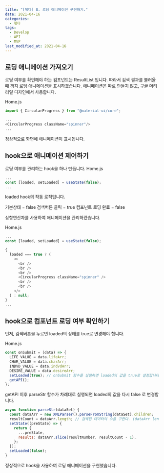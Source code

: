 ```yaml
---
title: "[볶다] 8. 로딩 애니메이션 구현하기."
date: 2021-04-16
categories:
  - 볶다
tags:
  - Develop
  - API
  - MVP
last_modified_at: 2021-04-16
---
```


## 로딩 애니메이션 가져오기

로딩 여부를 확인해야 하는 컴포넌트는 ResultList 입니다. 따라서 검색 결과를 불러올 때 까지 로딩 애니메이션을 표시하겠습니다.
애니메이션은 따로 만들지 않고, 구글 머티리얼 디자인에서 사용합니다.

Home.js

```js
import { CircularProgress } from "@material-ui/core";

...
<CircularProgress className="spinner"/>
...
```

정상적으로 화면에 애니메이션이 표시됩니다.

## hook으로 애니메이션 제어하기

로딩 여부를 관리하는 hook을 하나 만듭니다.
Home.js

```js
...
const [loaded, setLoaded] = useState(false);
...
```

loaded hook의 작동 로직입니다.

기본상태 = false
검색버튼 클릭 = true
컴포넌트 로딩 완료 = false

삼항연산자를 사용하여 애니메이션을 관리하겠습니다.

Home.js

```js
...
const [loaded, setLoaded] = useState(false);

{
  loaded === true ? (
    <>
      <br />
      <br />
      <br />
      <CircularProgress className="spinner" />
      <br />
      <br />
    </>
  ) : null;
}
...
```

## hook으로 컴포넌트 로딩 여부 확인하기

먼저, 검색버튼을 누르면 loaded의 상태를 true로 변경해야 합니다.

Home.js

```js
const onSubmit = (data) => {
  LIFE_VALUE = data.lifeArr;
  CHAR_VALUE = data.charArr;
  INDVD_VALUE = data.indvdArr;
  DESIRE_VALUE = data.desireArr;
  setLoaded(true); // onSubmit 함수를 실행하면 loaded의 값을 true로 설정합니다.
  getAPI();
};
```

getAPI 이후 parseStr 함수가 차례대로 실행되면 loaded의 값을 다시 false 로 변경합니다.

```js
async function parseStr(dataSet) {
  const dataArr = new XMLParser().parseFromString(dataSet).children;
  resultCount = dataArr.length; // 검색된 데이터의 수를 구한다. (dataArr length 에서 5개 값이 빠짐)
  setState((preState) => {
    return {
      ...preState,
      results: dataArr.slice(resultNumber, resultCount - 1),
    };
  });
  setLoaded(false);
}
```

정상적으로 hook을 사용하여 로딩 애니메이션을 구현했습니다.
